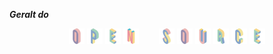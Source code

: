 <!-- ### Hi there 👋-->

<!--
**jyq-lab/jyq-lab** is a ✨ _special_ ✨ repository because its `README.md` (this file) appears on your GitHub profile.

Here are some ideas to get you started:

- 🔭 I’m currently working on ...
- 🌱 I’m currently learning ...
- 👯 I’m looking to collaborate on ...
- 🤔 I’m looking for help with ...
- 💬 Ask me about ...
- 📫 How to reach me: ...
- 😄 Pronouns: ...
- ⚡ Fun fact: ...
-->

_**Geralt do**_
<p  align="center">
  <img src="docs/O.svg" width=5% leight=5%>
  <img src="docs/P.svg" width=5% leight=5%>
  <img src="docs/E.svg" width=5% leight=5%>
  <img src="docs/N.svg" width=5% leight=5%>
  &nbsp;&nbsp;&nbsp;&nbsp;&nbsp;&nbsp;
  <img src="docs/S.svg" width=5% leight=5%>
  <img src="docs/O.svg" width=5% leight=5%>
  <img src="docs/U.svg" width=5% leight=5%>
  <img src="docs/R.svg" width=5% leight=5%>
  <img src="docs/C.svg" width=5% leight=5%>
  <img src="docs/E.svg" width=5% leight=5%>
</p>
